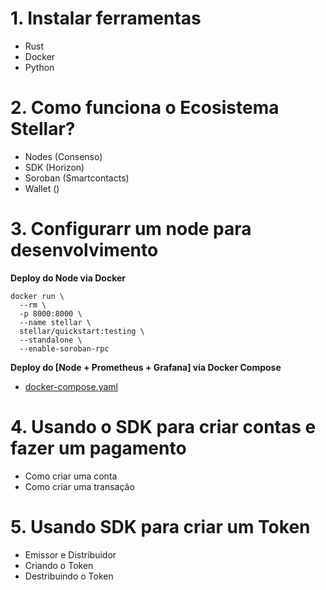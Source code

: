 # 1. Instalar ferramentas

- Rust
- Docker
- Python

# 2. Como funciona o Ecosistema Stellar?

- Nodes (Consenso)
- SDK (Horizon)
- Soroban (Smartcontacts)
- Wallet ()

# 3. Configurarr um node para desenvolvimento

**Deploy do Node via Docker**

```
docker run \
  --rm \
  -p 8000:8000 \
  --name stellar \
  stellar/quickstart:testing \
  --standalone \
  --enable-soroban-rpc
```

**Deploy do [Node + Prometheus + Grafana] via Docker Compose**

- [docker-compose.yaml](./setup-node/docker-compose.yaml)

# 4. Usando o SDK para criar contas e fazer um pagamento

- Como criar uma conta
- Como criar uma transação

# 5. Usando SDK para criar um Token

- Emissor e Distribuidor
- Criando o Token
- Destribuindo o Token
<!-- 
# 6. Criando um Pool de Liquidez

- Tipos de transações

# 7. Executando ordens de compra e venda

- Colocando uma ordem de venda
- Colocando uma ordem de compra
- Validando saldos nas carteiras -->
